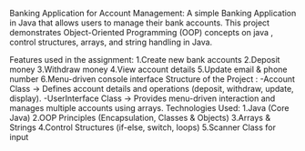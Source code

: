  Banking Application for Account Management: A simple Banking Application in Java that allows users to manage their bank accounts.
This project demonstrates Object-Oriented Programming (OOP) concepts on java , control structures, arrays, and string handling in Java.

Features used in the assignment:
1.Create new bank accounts
2.Deposit money
3.Withdraw money
4.View account details
5.Update email & phone number
6.Menu-driven console interface
Structure of the Project :
-Account Class → Defines account details and operations (deposit, withdraw, update, display).
-UserInterface Class → Provides menu-driven interaction and manages multiple accounts using arrays.
Technologies Used:
1.Java (Core Java)
2.OOP Principles (Encapsulation, Classes & Objects)
3.Arrays & Strings
4.Control Structures (if-else, switch, loops)
5.Scanner Class for input
